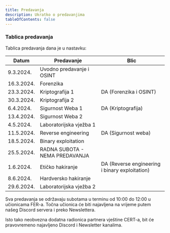```yaml
---
title: Predavanja
description: Ukratko o predavanjima
tableOfContents: false
---
```


### Tablica predavanja

Tablica predavanja dana je u nastavku:

|Datum|Predavanje|Blic|
|------|---------|----|
|9.3.2024.|Uvodno predavanje i OSINT|
|16.3.2024.|Forenzika|
|23.3.2024.|Kriptografija 1|DA (Forenzika i OSINT)|
|30.3.2024.|Kriptografija 2|
|6.4.2024.|Sigurnost Weba 1|DA (Kriptografija)|
|13.4.2024.|Sigurnost Weba 2|
|4.5.2024.|Laboratorijska vježba 1|
|11.5.2024.|Reverse engineering|DA (Sigurnost weba)|
|18.5.2024.|Binary exploitation|
|25.5.2024.|RADNA SUBOTA - NEMA PREDAVANJA|
|1.6.2024.|Etičko hakiranje|DA (Reverse engineering i binary exploitation)|
|8.6.2024.|Hardversko hakiranje|
|29.6.2024.|Laboratorijska vježba 2|


Sva predavanja se održavaju subotama u terminu od 10:00 do 12:00 u učionicama FER-a. Točna učionica će biti najavljena na vrijeme putem našeg Discord servera i preko Newslettera.

Isto tako neobvezna dodatna radionica partnera vještine CERT-a, bit će pravovremeno najavljeno Discord i Newsletter kanalima.